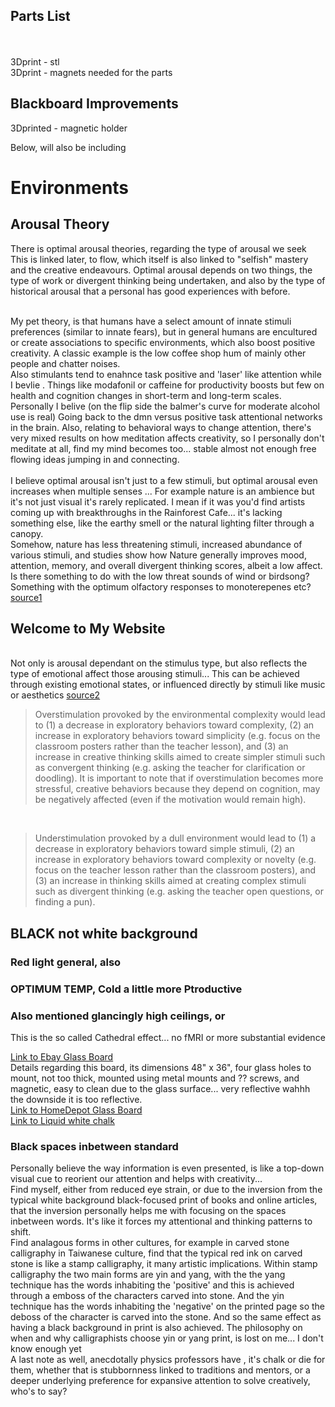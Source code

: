 ## Parts List
<br>
<br> 3Dprint - stl
<br> 3Dprint - magnets needed for the parts

## Blackboard Improvements
3Dprinted - magnetic holder

Below, will also be including

# Environments
## Arousal Theory
There is optimal arousal theories, regarding the type of arousal we seek 
This is linked later, to flow, which itself is also linked to "selfish" mastery and the creative endeavours. Optimal arousal depends on two things, the type of work or divergent thinking being undertaken, and also by the type of historical arousal that a personal has good experiences with before. 

<br> My pet theory, is that humans have a select amount of innate stimuli preferences (similar to innate fears), but in general humans are encultured or create associations to specific environments, which also boost positive creativity. A classic example is the low coffee shop hum of mainly other people and chatter noises. 
<br> Also stimulants tend to enahnce task positive and 'laser' like attention while I bevlie . Things like modafonil or caffeine for productivity boosts but few on health and cognition changes in short-term and long-term scales. Personally I belive (on the flip side the balmer's curve for moderate alcohol use is real) Going back to the dmn versus positive task attentional networks in the brain. Also, relating to behavioral ways to change attention, there's very mixed results on how meditation affects creativity, so I personally don't meditate at all, find my mind becomes too... stable almost not enough free flowing ideas jumping in and connecting. 
<br> <br> I believe optimal arousal isn't just to a few stimuli, but optimal arousal even increases when multiple senses ... For example nature is an ambience but it's not just visual it's rarely replicated. I mean if it was you'd find artists coming up with breakthroughs in the Rainforest Cafe... it's lacking something else, like the earthy smell or the natural lighting filter through a canopy. 
<br> Somehow, nature has less threatening stimuli, increased abundance of various stimuli, and studies show how Nature generally improves mood, attention, memory, and overall divergent thinking scores, albeit a low affect. Is there something to do with  the low threat sounds of wind or birdsong? Something with the optimum olfactory responses to monoterepenes etc? [source1](idkyet)
## Welcome to My Website


<br> Not only is arousal dependant on the stimulus type, but also reflects the type of emotional affect those arousing stimuli... This can be achieved through existing emotional states, or influenced directly by stimuli like music or aesthetics [source2](https://journals.plos.org/plosone/article?id=10.1371/journal.pone.0182210)
> Overstimulation provoked by the environmental complexity would lead to (1) a decrease in exploratory behaviors toward complexity, (2) an increase in exploratory behaviors toward simplicity (e.g. focus on the classroom posters rather than the teacher lesson), and (3) an increase in creative thinking skills aimed to create simpler stimuli such as convergent thinking (e.g. asking the teacher for clarification or doodling). It is important to note that if overstimulation becomes more stressful, creative behaviors because they depend on cognition, may be negatively affected (even if the motivation would remain high).
<br>

> Understimulation provoked by a dull environment would lead to (1) a decrease in exploratory behaviors toward simple stimuli, (2) an increase in exploratory behaviors toward complexity or novelty (e.g. focus on the teacher lesson rather than the classroom posters), and (3) an increase in thinking skills aimed at creating complex stimuli such as divergent thinking (e.g. asking the teacher open questions, or finding a pun).



## BLACK not white background

### Red light general, also

### OPTIMUM TEMP, Cold a little more Ptroductive

### Also mentioned glancingly high ceilings, or 
This is the so called Cathedral effect... no fMRI or more substantial evidence


[Link to Ebay Glass Board]()
<br> Details regarding this board, its dimensions 48" x 36", four glass holes to mount, not too thick, mounted using metal mounts and ?? screws, and magnetic, easy to clean due to the glass surface... very reflective wahhh the downside it is too reflective. 
<br> [Link to HomeDepot Glass Board](https://www.homedepot.com/p/U-Brands-47-in-x-35-in-Black-Surface-Frameless-Glass-Dry-Erase-Board-171U00-01/305167855)
<br> [Link to Liquid white chalk]()



### Black spaces inbetween standard
Personally believe the way information is even presented, is like a top-down visual cue to reorient our attention and helps with creativity...
<br> Find myself, either from reduced eye strain, or due to the inversion from the typical white background black-focused print of books and online articles, that the inversion personally helps me with focusing on the spaces inbetween words. It's like it forces my attentional and thinking patterns to shift. 
<br> Find analagous forms in other cultures, for example in carved stone calligraphy in Taiwanese culture, find that the typical red ink on carved stone is like a stamp calligraphy, it many artistic implications. Within stamp calligraphy the two main forms are yin and yang, with the the yang technique has the words inhabiting the 'positive' and this is achieved through a emboss of the characters carved into stone. And the yin technique has the words inhabiting the 'negative' on the printed page so the deboss of the character is carved into the stone. And so the same effect as having a black background in print is also achieved. The philosophy on when and why calligraphists choose yin or yang print, is lost on me... I don't know enough yet 
<br> A last note as well, anecdotally physics professors have , it's chalk or die for them, whether that is stubbornness linked to traditions and mentors, or a deeper underlying preference for expansive attention to solve creatively, who's to say? 



